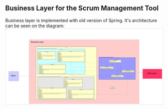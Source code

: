 ## Business Layer for the Scrum Management Tool
Business layer is implemented with old version of Spring. It's architecture can be seen on the diagram:
![The diagram](BusinessLayer.png)